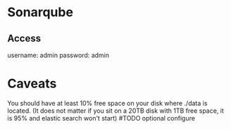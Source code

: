 # Sonarqube

## Access

username: admin
password: admin

# Caveats
You should have at least 10% free space on your disk where ./data is located.
(It does not matter if you sit on a 20TB disk with 1TB free space, it is 95% and
elastic search won't start) #TODO optional configure
